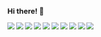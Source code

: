 ### Hi there! 👋

![](https://img.shields.io/badge/React-informational?style=flat&logo=Skills&logoColor=white&color=red)
![](https://img.shields.io/badge/Angular-informational?style=flat&logo=Skills&logoColor=white&color=red)
![](https://img.shields.io/badge/Express-informational?style=flat&logo=Skills&logoColor=white&color=red)
![](https://img.shields.io/badge/Node-informational?style=flat&logo=Skills&logoColor=white&color=red)
![](https://img.shields.io/badge/MongoDB-informational?style=flat&logo=Skills&logoColor=white&color=red)
![](https://img.shields.io/badge/Firebase-informational?style=flat&logo=Skills&logoColor=white&color=blue)
![](https://img.shields.io/badge/Android-informational?style=flat&logo=Skills&logoColor=white&color=brightgreen)
![](https://img.shields.io/badge/iOS-informational?style=flat&logo=Skills&logoColor=white&color=brightgreen)
![](https://img.shields.io/badge/Python-informational?style=flat&logo=Skills&logoColor=white&color=orange)
![](https://img.shields.io/badge/AWS-informational?style=flat&logo=Skills&logoColor=white&color=yellowgreen)

<!--
**shubhtr/shubhtr** is a ✨ _special_ ✨ repository because its `README.md` (this file) appears on your GitHub profile.

Here are some ideas to get you started:

- 🔭 I’m currently working on ...
- 🌱 I’m currently learning ...
- 👯 I’m looking to collaborate on ...
- 🤔 I’m looking for help with ...
- 💬 Ask me about ...
- 📫 How to reach me: ...
- 😄 Pronouns: ...
- ⚡ Fun fact: ...
-->
